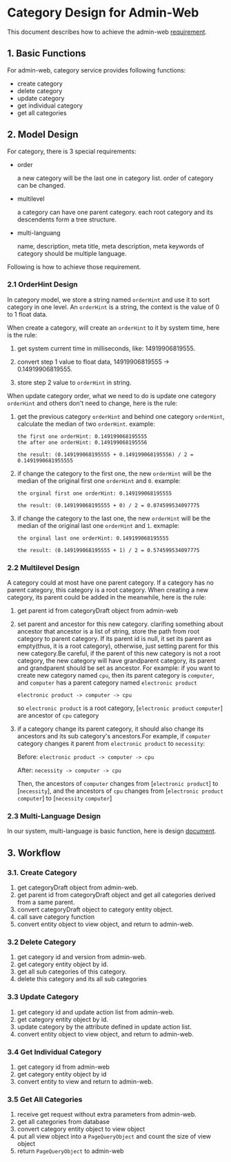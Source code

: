 # Category Design for Admin-Web

This document describes how to achieve the admin-web [requirement](./admin-requirement.md).

## 1. Basic Functions

For admin-web, category service provides following functions:

+ create category
+ delete category
+ update category
+ get individual category
+ get all categories

## 2. Model Design

For category, there is 3 special requirements:

* order

    a new category will be the last one in category list. order of category can
    be changed.

* multilevel

    a category can have one parent category. each root category and its
    descendents form a tree structure.

* multi-languang

    name, description, meta title, meta description, meta keywords of category
    should be multiple language.

Following is how to achieve those requirement.

### 2.1 OrderHint Design

In category model, we store a string named `orderHint` and use it to sort
category in one level. An `orderHint` is a string, the context is the value of 0
to 1 float data.

When create a category, will create an `orderHint` to it by system time, here is
the rule:

1. get system current time in milliseconds, like: 14919906819555.

2. convert step 1 value to float data, 14919906819555 -> 0.14919906819555.

3. store step 2 value to `orderHint` in string.

When update category order, what we need to do is update one category
`orderHint` and others don't need to change, here is the rule:

1. get the previous category `orderHint` and behind one category `orderHint`,
   calculate the median of two `orderHint`.  example:

   ```
   the first one orderHint: 0.149199068195555
   the after one orderHint: 0.149199068195556

   the result: (0.149199068195555 + 0.149199068195556) / 2 = 0.1491990681955555
   ```
2. if change the category to the first one, the new `orderHint` will be the
    median of the original first one `orderHint` and `0`.  example:

    ```
    the orginal first one orderHint: 0.149199068195555

    the result: (0.149199068195555 + 0) / 2 = 0.074599534097775
    ```

3. if change the category to the last one, the new `orderHint` will be the
    median of the original last one `orderHint` and `1`.  exmaple:

    ```
    the orginal last one orderHint: 0.149199068195555

    the result: (0.149199068195555 + 1) / 2 = 0.574599534097775
    ```

### 2.2 Multilevel Design
A category could at most have one parent category. If a category has no parent
category, this category is a root category. When creating a new category, its
parent could be added in the meanwhile, here is the rule:

1. get parent id from categoryDraft object from admin-web
   
2. set parent and ancestor for this new category. clarifing something about
   ancestor that ancestor is a list of string, store the path from root category
   to parent category. If its parent id is null, it set its parent as
   empty(thus, it is a root category), otherwise, just setting parent for this
   new category.Be careful, if the parent of this new category is not a root
   category, the new category will have grandparent category, its parent and
   grandparent should be set as ancestor. For example: if you want to create new
   category named `cpu`, then its parent category is `computer`, and `computer`
   has a parent category named `electronic product`

	``` electronic product -> computer -> cpu ```
	
	so `electronic product` is a root category, [`electronic product`
    `computer`] are ancestor of `cpu` category
	
3. if a category change its parent category, it should also change its ancestors
   and its sub category's ancestors.For example, if `computer` category changes
   it parent from `electronic product` to `necessity`:

   Before: ``` electronic product -> computer -> cpu ```
   
   After: ``` necessity -> computer -> cpu ```

   Then, the ancestors of `computer` changes from [`electronic product`] to
   [`necessity`], and the ancestors of `cpu` changes from [`electronic product`
   `computer`] to [`necessity` `computer`]


### 2.3 Multi-Language Design

In our system, multi-language is basic function, here is
design
[document](https://github.com/reactivesw/ecommerce-cloud/blob/master/docs/multilanguange-design.md).

## 3. Workflow

### 3.1. Create Category
1. get categoryDraft object from admin-web.
2. get parent id from categoryDraft object and get all categories derived from a
   same parent.
3. convert categoryDraft object to category entity object.
4. call save category function
5. convert entity object to view object, and return to admin-web.

### 3.2 Delete Category
1. get category id and version from admin-web.
2. get category entity object by id.
3. get all sub categories of this category.
4. delete this category and its all sub categories

### 3.3 Update Category

1. get category id and update action list from admin-web.
2. get category entity object by id.
3. update category by the attribute defined in update action list.
4. convert entity object to view object, and return to admin-web.

### 3.4 Get Individual Category
1. get category id from admin-web
2. get category entity object by id
3. convert entity to view and return to admin-web.

### 3.5 Get All Categories
1. receive get request without extra parameters from admin-web.
2. get all categories from database
3. convert category entity object to view object
4. put all view object into a `PageQueryObject` and count the size of view
   object
5. return `PageQueryObject` to admin-web
